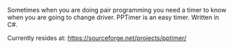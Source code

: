 Sometimes when you are doing pair programming you need a timer to know when you are going to change driver. PPTimer is an easy timer. Written in C#.

Currently resides at:
https://sourceforge.net/projects/pptimer/